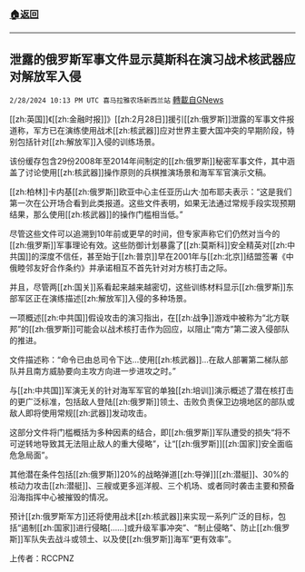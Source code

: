 ###  [:house:返回](README.md)
---


## 泄露的俄罗斯军事文件显示莫斯科在演习战术核武器应对解放军入侵
`2/28/2024 10:13 PM UTC 喜马拉雅农场新西兰站` [轉載自GNews](https://gnews.org/articles/2350693)

  
[[zh:英国]]《[[zh:金融时报]]》[[zh:2月28日]]援引[[zh:俄罗斯]]泄露的军事文件报道称，军方已在演练使用战术[[zh:核武器]]应对世界主要大国冲突的早期阶段，特别包括针对[[zh:解放军]]入侵的训练场景。

该份缓存包含29份2008年至2014年间制定的[[zh:俄罗斯]]秘密军事文件，其中涵盖了讨论使用[[zh:核武器]]操作原则的兵棋推演场景和海军军官演示文稿。

[[zh:柏林]]卡内基[[zh:俄罗斯]]欧亚中心主任亚历山大·加布耶夫表示：“这是我们第一次在公开场合看到此类报道。这些文件表明，如果无法通过常规手段实现预期结果，那么使用[[zh:核武器]]的操作门槛相当低。”

尽管这些文件可以追溯到10年前或更早的时间，但专家声称它们仍然对当今的[[zh:俄罗斯]]军事理论有效。这些防御计划暴露了[[zh:莫斯科]]安全精英对[[zh:中共国]]的深度不信任，甚至始于[[zh:普京]]早在2001年与[[zh:北京]]结盟签署《中俄睦邻友好合作条约》并承诺相互不首先针对对方核打击之际。

并且，尽管两[[zh:国关]]系看起来越来越密切，这些训练材料显示[[zh:俄罗斯]]东部军区正在演练描述[[zh:解放军]]入侵的多种场景。

一项概述[[zh:中共国]]假设攻击的演习指出，在[[zh:战争]]游戏中被称为“北方联邦”的[[zh:俄罗斯]]可能会以战术核打击作为回应，以阻止“南方”第二波入侵部队的推进。

文件描述称：“命令已由总司令下达…使用[[zh:核武器]]…在敌人部署第二梯队部队并且南方威胁要向主攻方向进一步进攻之时。”

与[[zh:中共国]]军演无关的针对海军军官的单独[[zh:培训]]演示概述了潜在核打击的更广泛标准，包括敌人登陆[[zh:俄罗斯]]领土、击败负责保卫边境地区的部队或敌人即将使用常规[[zh:武器]]发动攻击。

这部分文件将门槛概括为多种因素的结合，即[[zh:俄罗斯]]军队遭受的损失“将不可逆转地导致其无法阻止敌人的重大侵略”，让“[[zh:俄罗斯]][[zh:国家]]安全面临危急局面”。

其他潜在条件包括[[zh:俄罗斯]]20%的战略弹道[[zh:导弹]][[zh:潜艇]]、30%的核动力攻击[[zh:潜艇]]、三艘或更多巡洋舰、三个机场、或者同时袭击主要和预备沿海指挥中心被摧毁的情况。

预计[[zh:俄罗斯军方]]还将使用战术[[zh:核武器]]来实现一系列广泛的目标，包括“遏制[[zh:国家]]进行侵略\[……\]或升级军事冲突”、“制止侵略”、防止[[zh:俄罗斯]]军队失去战斗或领土、以及使[[zh:俄罗斯]]海军“更有效率”。

上传者：RCCPNZ
